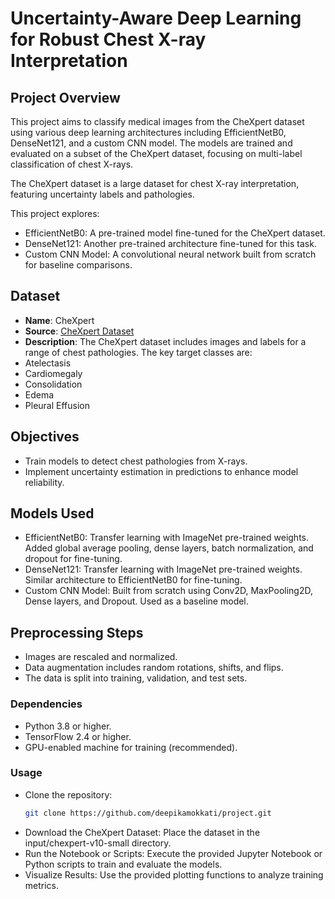 # Uncertainty-Aware Deep Learning for Robust Chest X-ray Interpretation

## Project Overview
This project aims to classify medical images from the CheXpert dataset using various deep learning architectures including EfficientNetB0, DenseNet121, and a custom CNN model. The models are trained and evaluated on a subset of the CheXpert dataset, focusing on multi-label classification of chest X-rays.

The CheXpert dataset is a large dataset for chest X-ray interpretation, featuring uncertainty labels and pathologies. 

This project explores:
- EfficientNetB0: A pre-trained model fine-tuned for the CheXpert dataset.
- DenseNet121: Another pre-trained architecture fine-tuned for this task.
- Custom CNN Model: A convolutional neural network built from scratch for baseline comparisons.
  
## Dataset
- **Name**: CheXpert
- **Source**: [CheXpert Dataset](https://paperswithcode.com/dataset/chexpert)
- **Description**: The CheXpert dataset includes images and labels for a range of chest pathologies. The key target classes are:
- Atelectasis
- Cardiomegaly
- Consolidation
- Edema
- Pleural Effusion
  
## Objectives
- Train models to detect chest pathologies from X-rays.
- Implement uncertainty estimation in predictions to enhance model reliability.
  
## Models Used
- EfficientNetB0: Transfer learning with ImageNet pre-trained weights. Added global average pooling, dense layers, batch normalization, and dropout for fine-tuning.
- DenseNet121: Transfer learning with ImageNet pre-trained weights. Similar architecture to EfficientNetB0 for fine-tuning.
- Custom CNN Model: Built from scratch using Conv2D, MaxPooling2D, Dense layers, and Dropout. Used as a baseline model.


## Preprocessing Steps
- Images are rescaled and normalized.
- Data augmentation includes random rotations, shifts, and flips.
- The data is split into training, validation, and test sets.

### Dependencies
- Python 3.8 or higher.
- TensorFlow 2.4 or higher.
- GPU-enabled machine for training (recommended).

### Usage
- Clone the repository:
   ```bash
   git clone https://github.com/deepikamokkati/project.git
- Download the CheXpert Dataset: Place the dataset in the input/chexpert-v10-small directory.
- Run the Notebook or Scripts: Execute the provided Jupyter Notebook or Python scripts to train and evaluate the models.
- Visualize Results: Use the provided plotting functions to analyze training metrics.
